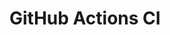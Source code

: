 # GitHub Actions CI





































































































































































































































































































































































































































































































































































































































































































































































































































































































































































































































































































































































































































































































































































































































































































































































































































































































































































































































































































































































































































































































































































































































































































































































